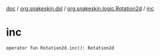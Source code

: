 [doc](../../index.md) / [org.snakeskin.dsl](../index.md) / [org.snakeskin.logic.Rotation2d](index.md) / [inc](./inc.md)

# inc

`operator fun Rotation2d.inc(): Rotation2d`
